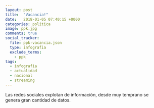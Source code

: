 ```yaml
---
layout: post
title:  "Vacancia!"
date:   2018-01-05 07:40:15 +0000
categories: politica
image: ppk.jpg
comments: true
social_tracker:
  file: ppk-vacancia.json
  type: infografia
  exclude_terms:
    - ppk
tags:
  - infografia
  - actualidad
  - nacional
  - streaming
---
```


Las redes sociales explotan de información, desde muy temprano se genera gran cantidad de datos.
